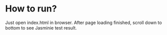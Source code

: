 # How to run?

Just open index.html in browser.
After page loading finished, scroll down to bottom to see Jasminie test result.
